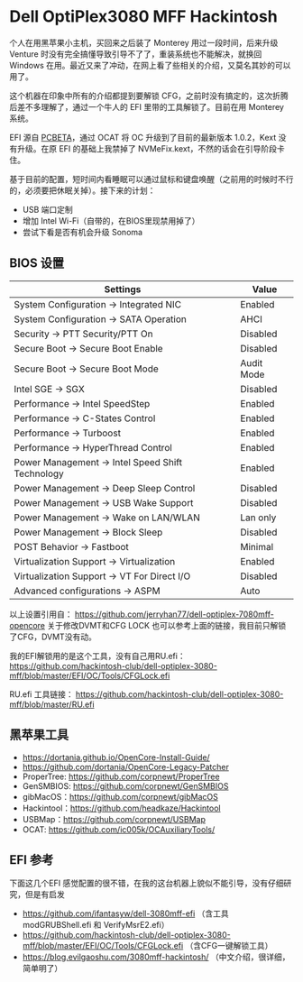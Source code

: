 # Dell OptiPlex3080 MFF Hackintosh
 
个人在用黑苹果小主机，买回来之后装了 Monterey 用过一段时间，后来升级 Venture 时没有完全搞懂导致引导不了了，重装系统也不能解决，就换回 Windows 在用。最近又来了冲动，在网上看了些相关的介绍，又莫名其妙的可以用了。

这个机器在印象中所有的介绍都提到要解锁 CFG，之前时没有搞定的，这次折腾后差不多理解了，通过一个牛人的 EFI 里带的工具解锁了。目前在用 Monterey 系统。

EFI 源自 [PCBETA]()，通过 OCAT 将 OC 升级到了目前的最新版本 1.0.2，Kext 没有升级。在原 EFI 的基础上我禁掉了 NVMeFix.kext，不然的话会在引导阶段卡住。

基于目前的配置，短时间内看睡眠可以通过鼠标和键盘唤醒（之前用的时候时不行的，必须要把休眠关掉）。接下来的计划：

* USB 端口定制
* 增加 Intel Wi-Fi（自带的，在BIOS里现禁用掉了）
* 尝试下看是否有机会升级 Sonoma

## BIOS 设置

|Settings|Value|
|----|---|
|System Configuration → Integrated NIC | Enabled |
|System Configuration → SATA Operation | AHCI |
|Security → PTT Security/PTT On | Disabled |
|Secure Boot → Secure Boot Enable | Disabled |
|Secure Boot → Secure Boot Mode | Audit Mode |
|Intel SGE → SGX | Disabled |
|Performance → Intel SpeedStep | Enabled |
|Performance → C-States Control | Enabled |
|Performance → Turboost | Enabled |
|Performance → HyperThread Control | Enabled |
|Power Management → Intel Speed Shift Technology | Enabled |
|Power Management → Deep Sleep Control | Disabled |
|Power Management → USB Wake Support | Disabled |
|Power Management → Wake on LAN/WLAN | Lan only |
|Power Management → Block Sleep | Disabled |
|POST Behavior → Fastboot | Minimal |
|Virtualization Support → Virtualization | Enabled |
|Virtualization Support → VT For Direct I/O | Disabled |
|Advanced configurations → ASPM | Auto |

以上设置引用自： https://github.com/jerryhan77/dell-optiplex-7080mff-opencore
关于修改DVMT和CFG LOCK 也可以参考上面的链接，我目前只解锁了CFG，DVMT没有动。

我的EFI解锁用的是这个工具，没有自己用RU.efi：https://github.com/hackintosh-club/dell-optiplex-3080-mff/blob/master/EFI/OC/Tools/CFGLock.efi 

RU.efi 工具链接： https://github.com/hackintosh-club/dell-optiplex-3080-mff/blob/master/RU.efi

## 黑苹果工具
* https://dortania.github.io/OpenCore-Install-Guide/
* https://github.com/dortania/OpenCore-Legacy-Patcher
* ProperTree: https://github.com/corpnewt/ProperTree
* GenSMBIOS: https://github.com/corpnewt/GenSMBIOS
* gibMacOS：https://github.com/corpnewt/gibMacOS
* Hackintool：https://github.com/headkaze/Hackintool
* USBMap：https://github.com/corpnewt/USBMap
* OCAT: https://github.com/ic005k/OCAuxiliaryTools/


## EFI 参考
下面这几个EFI 感觉配置的很不错，在我的这台机器上貌似不能引导，没有仔细研究，但是有启发

* https://github.com/ifantasyw/dell-3080mff-efi （含工具modGRUBShell.efi 和 VerifyMsrE2.efi）
* https://github.com/hackintosh-club/dell-optiplex-3080-mff/blob/master/EFI/OC/Tools/CFGLock.efi （含CFG一键解锁工具）
* https://blog.evilgaoshu.com/3080mff-hackintosh/ （中文介绍，很详细，简单明了）
